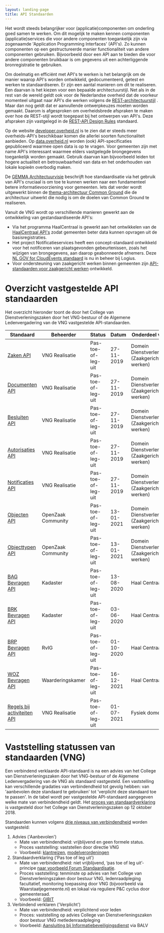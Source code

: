 ```yaml
---
layout: landing-page
title: API Standaarden
---
```

Het wordt steeds belangrijker voor (applicatie)componenten om onderling goed samen te werken. Om dit mogelijk te maken kennen componenten (applicatie)services die voor andere componenten toegankelijk zijn via zogenaamde 'Application Programming Interfaces' (API's). Zo kunnen componenten op een gestructureerde manier functionaliteit van andere componenten gebruiken. Bijvoorbeeld door een API aan te bieden die voor andere componenten bruikbaar is om gegevens uit een achterliggende bronregistratie te gebruiken.

Om doelmatig en efficiënt met API's te werken is het belangrijk om de manier waarop API's worden ontwikkeld, gedocumenteerd, getest en werken te standaardiseren. Er zijn een aantal manieren om dit te realiseren. Een daarvan is het kiezen voor een bepaalde architectuurstijl. Net als in de rest van de wereld geldt ook voor de Nederlandse overheid dat de voorkeur momenteel uitgaat naar API's die werken volgens de [REST-architectuurstijl](https://en.wikipedia.org/wiki/Representational_state_transfer) . Maar dan nog geldt dat er aanvullende ontwerpkeuzes moeten worden gemaakt. Daarom is afgesproken om overheidsbrede afspraken te maken over hoe de REST-stijl wordt toegepast bij het ontwerpen van API's. Deze afspraken zijn vastgelegd in de [REST-API Design Rules](https://www.forumstandaardisatie.nl/open-standaarden/rest-api-design-rules) standaard.

Op de website [ developer.overheid.nl](https://developer.overheid.nl) is te zien dat er steeds meer overheids-API's beschikbaar komen die allerlei soorten functionaliteit aanbieden. Op [data.overheid.nl](https://data.overheid.nl/) worden (ook) API-specificaties gepubliceerd waarmee open data is op te vragen. Voor gemeenten zijn met name API's interessant waarmee elders vastgelegde brongegevens toegankelijk worden gemaakt. Gebruik daarvan kan bijvoorbeeld leiden tot hogere actualiteit en betrouwbaarheid van data en het onderhouden van lokale kopieën overbodig maken. 

De [GEMMA Architectuurvisie](https://www.gemmaonline.nl/index.php/Architectuurvisie) beschrijft hoe standaardisatie via het gebruik van API's cruciaal is om toe te kunnen werken naar een fundamenteel betere informatievoorziening voor gemeenten. Iets dat verder wordt uitgewerkt binnen de [thema-architectuur Common Ground](https://www.gemmaonline.nl/index.php/Thema-architectuur_Common_Ground) die de architectuur uitwerkt die nodig is om de doelen van Common Ground te realiseren. 

Vanuit de VNG wordt op verschillende manieren gewerkt aan de ontwikkeling van gestandaardiseerde API's: 

* Via het programma HaalCentraal is gewerkt aan het ontwikkelen van de [HaalCentraal API's](https://vng-realisatie.github.io/Haal-Centraal/) zodat gemeenten beter data kunnen opvragen uit de basisregistraties. 
* Het project Notificatieservices heeft een concept-standaard ontwikkeld voor het notificeren van plaatsgevonden gebeurtenissen, zoals het wijzigen van brongegevens, aan daarop geabonneerde afnemers. Deze [NL GOV for CloudEvents standaard](https://logius.nl/domeinen/gegevensuitwisseling/nl-gov-profile-cloudevents) is nu in beheer bij Logius. 
* Voor ondersteuning van zaakgericht werken binnen gemeenten zijn [API-standaarden voor zaakgericht werken](https://vng.nl/projecten/zaakgericht-werken-api) ontwikkeld.


# Overzicht vastgestelde API standaarden
Het overzicht hieronder toont de door het College van Dienstverleningszaken door het VNG-bestuur of de Algemene Ledenvergadering van de VNG vastgestelde API-standaarden.

| Standaard | Beheerder | Status | Datum | Onderdeel van |
| --- | --- | --- | --- | --- |
| [Zaken API](https://vng-realisatie.github.io/gemma-zaken/) | VNG Realisatie | Pas-toe-of-leg-uit | 27-11-2019 | Domein Dienstverlening (Zaakgericht werken)     |
| [Documenten API](https://catalogi-api.vng.cloud)               | VNG Realisatie        | Pas-toe-of-leg-uit   | 27-11-2019 | Domein Dienstverlening (Zaakgericht werken) |
| [Besluiten API](https://besluiten-api.vng.cloud)               | VNG Realisatie        | Pas-toe-of-leg-uit   | 27-11-2019 | Domein Dienstverlening (Zaakgericht werken) |
| [Autorisaties API](https://catalogi-api.vng.cloud)             | VNG Realisatie        | Pas-toe-of-leg-uit   | 27-11-2019 | Domein Dienstverlening (Zaakgericht werken) |
| [Notificaties API](https://notificaties-api.vng.cloud)          | VNG Realisatie        | Pas-toe-of-leg-uit   | 27-11-2019 | Domein Dienstverlening (Zaakgericht werken) |
| [Objecten API](https://github.com/maykinmedia/objects-api/)                | OpenZaak Community       | Pas-toe-of-leg-uit   | 13-01-2021 | Domein Dienstverlening (Zaakgericht werken) |
| [Objecttypen API](https://github.com/maykinmedia/objecttypes-api)            | OpenZaak Community       | Pas-toe-of-leg-uit   | 13-01-2021 | Domein Dienstverlening (Zaakgericht werken) |
| [BAG Bevragen API](https://github.com/VNG-Realisatie/Haal-Centraal-BAG-bevragen/)          | Kadaster        | Pas-toe-of-leg-uit   | 13-08-2020 | Haal Centraal |
| [BRK Bevragen API  ](https://github.com/VNG-Realisatie/Haal-Centraal-BRK-bevragen/)      | Kadaster        | Pas-toe-of-leg-uit   | 03-06-2020 | Haal Centraal |
| [BRP Bevragen API](https://github.com/BRP-API/Haal-Centraal-BRP-bevragen/) |	RvIG        | Pas-toe-of-leg-uit   | 01-10-2020 | Haal Centraal |
| [WOZ Bevragen API](https://github.com/VNG-Realisatie/Haal-Centraal-WOZ-bevragen/) |	Waarderingskamer        | Pas-toe-of-leg-uit   | 16-12-2021 | Haal Centraal |
| [Regels bij activiteiten API](https://github.com/VNG-Realisatie/Regels-bij-activiteiten) | VNG Realisatie        | Pas-toe-of-leg-uit   | 01-07-2021 | Fysiek domein |


# Vaststelling statussen van standaarden (VNG)
Een verbindend verklaarde API-standaard is na een advies van het College van Dienstverleningszaken door het VNG-bestuur of de Algemene Ledenvergadering van de VNG als standaard vastgesteld. Een vaststelling kan verschillende gradaties van verbindendheid tot gevolg hebben: van 'aanbevolen deze standaard te gebruiken' tot 'verplicht deze standaard toe te passen'. In de tabel wordt per vastgestelde API-standaard aangegeven welke mate van verbindendheid geldt. Het [proces van standaardverklaring](https://vng.nl/brieven/proces-standaardverklaring) is vastgesteld door het College van Dienstverleningszaken op 12 oktober 2018. 

Standaarden kunnen volgens [drie niveaus van verbindendheid](https://vng.nl/sites/default/files/brieven/2018/attachments/08_notitie_proces_standaardverklaring_versie_cie_i_en_bestuur.pdf) worden vastgesteld:
1. Advies ('Aanbevolen')
    - Mate van verbindendheid: vrijblijvend en geen formele status.
    - Proces vaststelling: vaststellen door directie VNG
    - Voorbeeld: [klantreizen](https://vng.nl/artikelen/klantreizen), [modelverordeningen](https://vng.nl/rubrieken/onderwerpen/modelverordeningen)
2. Standaardverklaring ('Pas toe of leg uit')
    - Mate van verbindendheid: niet vrijblijvend, ‘pas toe of leg uit’-principe [ naar voorbeeld Forum Standaardisatie](https://www.forumstandaardisatie.nl/node/229).
    - Proces vaststelling: tenminste op advies van het College van Dienstverleningszaken door bestuur VNG, ledenraadpleging facultatief, monitoring toepassing door VNG (bijvoorbeeld via Waarstaatjegemeente.nl) en lokaal via reguliere P&C cyclus door gemeenteraad.
    - Voorbeeld: [GIBIT](https://vng.nl/projecten/gibit)
3. Verbindend verklaren ('Verplicht')
    - Mate van verbindendheid: verplichtend voor leden
    - Proces: vaststelling op advies College van Dienstverleningszaken door bestuur VNG metledenraadpleging
    - Voorbeeld: [Aansluiting bij Informatiebeveiligingsdienst](https://vng.nl/projecten/informatieveiligheid) via BALV
